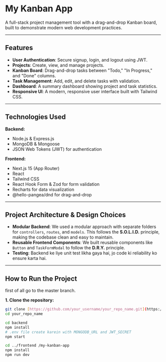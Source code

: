 # My Kanban App

A full-stack project management tool with a drag-and-drop Kanban board, built to demonstrate modern web development practices.

---

## Features

- **User Authentication**: Secure signup, login, and logout using JWT.
- **Projects**: Create, view, and manage projects.
- **Kanban Board**: Drag-and-drop tasks between "Todo," "In Progress," and "Done" columns.
- **Task Management**: Add, edit, and delete tasks with validation.
- **Dashboard**: A summary dashboard showing project and task statistics.
- **Responsive UI**: A modern, responsive user interface built with Tailwind CSS.

---

## Technologies Used

**Backend:**
- Node.js & Express.js
- MongoDB & Mongoose
- JSON Web Tokens (JWT) for authentication

**Frontend:**
- Next.js 15 (App Router)
- React
- Tailwind CSS
- React Hook Form & Zod for form validation
- Recharts for data visualization
- @hello-pangea/dnd for drag-and-drop

---

## Project Architecture & Design Choices


- **Modular Backend**: We used a modular approach with separate folders for `controllers`, `routes`, and `models`. This follows the **S.O.L.I.D.** principle, making the codebase clean and easy to maintain.
- **Reusable Frontend Components**: We built reusable components like `Button` and `TaskFormModal` to follow the **D.R.Y.** principle.
- **Testing**: Backend ke liye unit test likha gaya hai, jo code ki reliability ko ensure karta hai.

---

## How to Run the Project

first of all go to the master branch.

**1. Clone the repository:**
```bash
git clone [https://github.com/your_username/your_repo_name.git](https://github.com/your_username/your_repo_name.git)
cd your_repo_name

cd backend
npm install
# .env file create karein with MONGODB_URL and JWT_SECRET
npm start

cd ../frontend /my-kanban-app
npm install
npm run dev
